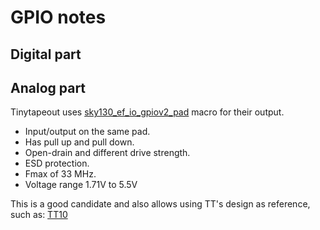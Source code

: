 # GPIO notes

## Digital part


## Analog part 
Tinytapeout uses [sky130_ef_io_gpiov2_pad](https://skywater-pdk.readthedocs.io/en/main/contents/libraries/sky130_fd_io/docs/user_guide.html#sky130-fd-io-gpiov2-additional-features) macro for their output.
- Input/output on the same pad.
- Has pull up and pull down.
- Open-drain and different drive strength.
- ESD protection.
- Fmax of 33 MHz.
- Voltage range 1.71V to 5.5V

This is a good candidate and also allows using TT's design as reference, such as: [TT10](https://github.com/TinyTapeout/tinytapeout-10)

